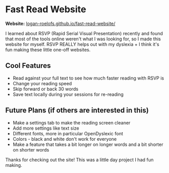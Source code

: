 # Fast Read Website

**Website:** [logan-roelofs.github.io/fast-read-website/](https://logan-roelofs.github.io/fast-read-website/)

I learned about RSVP (Rapid Serial Visual Presentation) recently and found that most of the tools online weren't what I was looking for, so I made this website for myself. RSVP REALLY helps out with my dyslexia + I think it's fun making these little one-off websites.

## Cool Features
- Read against your full text to see how much faster reading with RSVP is
- Change your reading speed
- Skip forward or back 30 words
- Save text locally during your sessions for re-reading

## Future Plans (if others are interested in this)
- Make a settings tab to make the reading screen cleaner
- Add more settings like text size
- Different fonts, more in particular OpenDyslexic font
- Colors - black and white don't work for everyone
- Make a feature that takes a bit longer on longer words and a bit shorter on shorter words

Thanks for checking out the site! This was a little day project I had fun making. 